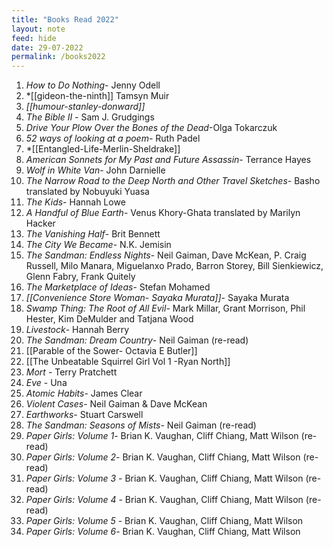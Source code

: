 ```yaml
---
title: "Books Read 2022"
layout: note
feed: hide
date: 29-07-2022
permalink: /books2022
---
```


1.  *How to Do Nothing*- Jenny Odell
2.  *[[gideon-the-ninth]] Tamsyn Muir
3.  *[[humour-stanley-donward]]*
4.  *The Bible II* - Sam J. Grudgings
5.  *Drive Your Plow Over the Bones of the Dead*-Olga Tokarczuk
6.  *52 ways of looking at a poem*- Ruth Padel
7.  *[[Entangled-Life-Merlin-Sheldrake]]
8.  *American Sonnets for My Past and Future Assassin*- Terrance Hayes
9.  *Wolf in White Van*- John Darnielle
10. *The Narrow Road to the Deep North and Other Travel Sketches*- Basho translated by Nobuyuki Yuasa
11. *The Kids*- Hannah Lowe
12. *A Handful of Blue Earth*- Venus Khory-Ghata translated by Marilyn Hacker
13. *The Vanishing Half*- Brit Bennett
14. *The City We Became*- N.K. Jemisin
15. *The Sandman: Endless Nights*- Neil Gaiman, Dave McKean, P. Craig Russell, Milo Manara, Miguelanxo Prado, Barron Storey, Bill Sienkiewicz, Glenn Fabry, Frank Quitely
16. *The Marketplace of Ideas*- Stefan Mohamed
17. *[[Convenience Store Woman- Sayaka Murata]]*- Sayaka Murata
18. *Swamp Thing: The Root of All Evil*- Mark Millar, Grant Morrison, Phil Hester, Kim DeMulder and Tatjana Wood
19. *Livestock*- Hannah Berry
20. *The Sandman: Dream Country*- Neil Gaiman (re-read)
21. [[Parable of the Sower- Octavia E Butler]]
22. [[The Unbeatable Squirrel Girl Vol 1 -Ryan North]]
23. *Mort* - Terry Pratchett
24. *Eve* - Una
25.  *Atomic Habits*- James Clear
26. *Violent Cases*- Neil Gaiman & Dave McKean
27. *Earthworks*- Stuart Carswell
28. *The Sandman: Seasons of Mists*- Neil Gaiman (re-read) 
29. *Paper Girls: Volume 1*- Brian K. Vaughan, Cliff Chiang, Matt Wilson (re-read) 
30. *Paper Girls: Volume 2*- Brian K. Vaughan, Cliff Chiang, Matt Wilson (re-read) 
31. *Paper Girls: Volume 3* - Brian K. Vaughan, Cliff Chiang, Matt Wilson (re-read) 
32. *Paper Girls: Volume 4* - Brian K. Vaughan, Cliff Chiang, Matt Wilson (re-read) 
33. *Paper Girls: Volume 5* - Brian K. Vaughan, Cliff Chiang, Matt Wilson 
34. *Paper Girls: Volume 6*- Brian K. Vaughan, Cliff Chiang, Matt Wilson
